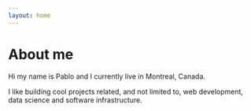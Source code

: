 ```yaml
---
layout: home
---
```

# About me

Hi my name is Pablo and I currently live in Montreal, Canada.

I like building cool projects related, and not limited to, web development, data science and software infrastructure.
